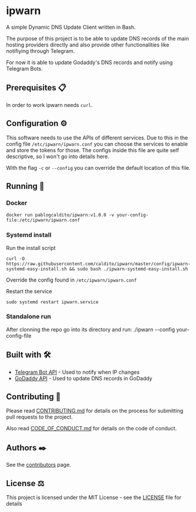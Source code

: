 # ipwarn

A simple Dynamic DNS Update Client written in Bash.

The purpose of this project is to be able to update DNS records of the main hosting providers directly and also provide other functionalities like notifiying through Telegram.

For now it is able to update Godaddy's DNS records and notify using Telegram Bots.

## Prerequisites :clipboard:

In order to work ipwarn needs `curl`.

## Configuration :gear:
This software needs to use the APIs of different services. Due to this in the config file `/etc/ipwarn/ipwarn.conf` you can choose the services to enable and store the tokens for those. The configs inside this file are quite self descriptive, so I won't go into details here.

With the flag `-c` or `--config` you can override the default location of this file.

## Running :running:

### Docker
```
docker run pablogcaldito/ipwarn:v1.0.0 -v your-config-file:/etc/ipwarn/ipwarn.conf
```
### Systemd install
Run the install script
```
curl -O https://raw.githubusercontent.com/caldito/ipwarn/master/config/ipwarn-systemd-easy-install.sh && sudo bash ./ipwarn-systemd-easy-install.sh
```
Override the config found in `/etc/ipwarn/ipwarn.conf`

Restart the service
```
sudo systemd restart ipwarn.service
```

### Standalone run

After clonning the repo go into its directory and run:
./ipwarn --config your-config-file


## Built with :hammer_and_wrench:

* [Telegram Bot API](https://core.telegram.org/bots/apis) - Used to notify when IP changes
* [GoDaddy API](https://developer.godaddy.com/) - Used to update DNS records in GoDaddy

## Contributing :handshake:

Please read [CONTRIBUTING.md](https://github.com/caldito/ipwarn/blob/master/CONTRIBUTING.md) for details on the process for submitting pull requests to the project.

Also read [CODE_OF_CONDUCT.md](https://github.com/caldito/ipwarn/blob/master/CODE_OF_CONDUCT.md) for details on the code of conduct.

## Authors :black_nib:

See the [contributors](https://github.com/caldito/ipwarn/graphs/contributors) page.

## License :balance_scale:
This project is licensed under the MIT License - see the [LICENSE](https://github.com/caldito/ipwarn/blob/master/LICENSE) file for details

